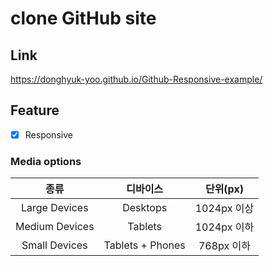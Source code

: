 # clone GitHub site

## Link
https://donghyuk-yoo.github.io/Github-Responsive-example/

## Feature
- [x] Responsive

### Media options

| 종류 | 디바이스 | 단위(px) |
|:---:|:---:|:---:|
| Large Devices | Desktops | 1024px 이상 |
| Medium Devices | Tablets | 1024px 이하 |
| Small Devices | Tablets + Phones | 768px 이하 |
